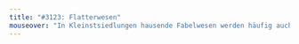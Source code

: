 ```yaml
---
title: "#3123: Flatterwesen"
mouseover: "In Kleinstsiedlungen hausende Fabelwesen werden häufig auch 'Kaffee' genannt."
---
```

